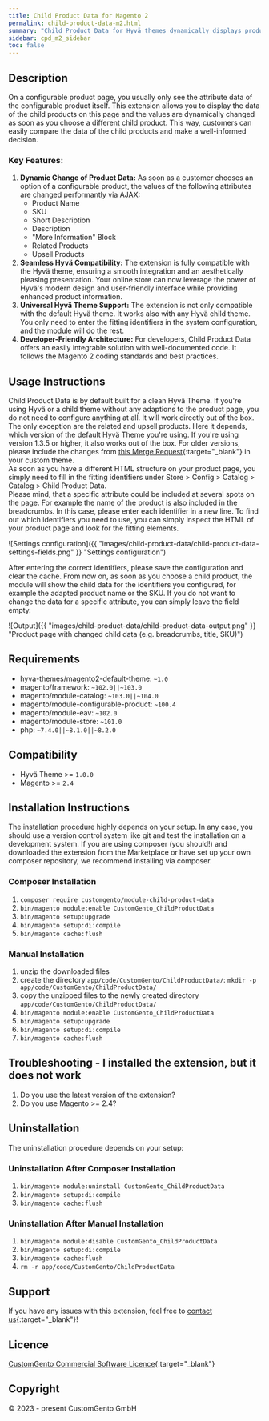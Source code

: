 ```yaml
---
title: Child Product Data for Magento 2
permalink: child-product-data-m2.html
summary: "Child Product Data for Hyvä themes dynamically displays product data from child products, as soon as a variation is selected on a product detail page of a configurable product. This way, for example the name, SKU, description and product attributes are updated and the customer can see the data of the selected variation."
sidebar: cpd_m2_sidebar
toc: false
---
```


## Description

On a configurable product page, you usually only see the attribute data of the configurable product itself. This extension allows you to display the data of the child products on this page and the values are dynamically changed as soon as you choose a different child product. This way, customers can easily compare the data of the child products and make a well-informed decision.

### Key Features:

1. **Dynamic Change of Product Data:** As soon as a customer chooses an option of a configurable product, the values of the following attributes are changed performantly via AJAX:
   - Product Name
   - SKU
   - Short Description
   - Description
   - "More Information" Block
   - Related Products
   - Upsell Products
2. **Seamless Hyv&auml; Compatibility:** The extension is fully compatible with the Hyv&auml; theme, ensuring a smooth integration and an aesthetically pleasing presentation. Your online store can now leverage the power of Hyv&auml;'s modern design and user-friendly interface while providing enhanced product information.
3. **Universal Hyv&auml; Theme Support:** The extension is not only compatible with the default Hyv&auml; theme. It works also with any Hyv&auml; child theme. You only need to enter the fitting identifiers in the system configuration, and the module will do the rest.
4. **Developer-Friendly Architecture:** For developers, Child Product Data offers an easily integrable solution with well-documented code. It follows the Magento 2 coding standards and best practices.

## Usage Instructions
Child Product Data is by default built for a clean Hyv&auml; Theme. 
If you're using Hyv&auml; or a child theme without any adaptions to the product page, you do not need to configure anything at all. 
It will work directly out of the box. The only exception are the related and upsell products. Here it depends, which version of the default Hyv&auml; Theme you're using. If you're using version 1.3.5 or higher, it also works out of the box. For older versions, please include the changes from [this Merge Request](https://gitlab.hyva.io/hyva-themes/magento2-default-theme/-/merge_requests/979/diffs){:target="_blank"} in your custom theme.  
As soon as you have a different HTML structure on your product page, you simply need to fill in the fitting identifiers under Store > Config > Catalog > Catalog > Child Product Data.  
Please mind, that a specific attribute could be included at several spots on the page. For example the name of the product is also included in the breadcrumbs. In this case, please enter each identifier in a new line. 
To find out which identifiers you need to use, you can simply inspect the HTML of your product page and look for the fitting elements.

![Settings configuration]({{ "images/child-product-data/child-product-data-settings-fields.png" }} "Settings configuration")

After entering the correct identifiers, please save the configuration and clear the cache. From now on, as soon as you choose a child product, the module will show the child data for the identifiers you configured, for example the adapted product name or the SKU.
If you do not want to change the data for a specific attribute, you can simply leave the field empty.

![Output]({{ "images/child-product-data/child-product-data-output.png" }} "Product page with changed child data (e.g. breadcrumbs, title, SKU)")

## Requirements
- hyva-themes/magento2-default-theme: `~1.0`
- magento/framework: `~102.0||~103.0`
- magento/module-catalog: `~103.0||~104.0`
- magento/module-configurable-product: `~100.4`
- magento/module-eav: `~102.0`
- magento/module-store: `~101.0`
- php: `~7.4.0||~8.1.0||~8.2.0`

## Compatibility
- Hyv&auml; Theme >= `1.0.0`
- Magento >= `2.4`

## Installation Instructions
The installation procedure highly depends on your setup. In any case, you should use a version control system like git and test the installation on a development system.
If you are using composer (you should!) and downloaded the extension from the Marketplace or have set up your own composer repository, we recommend installing via composer.

### Composer Installation
1. `composer require customgento/module-child-product-data`
2. `bin/magento module:enable CustomGento_ChildProductData`
3. `bin/magento setup:upgrade`
4. `bin/magento setup:di:compile`
5. `bin/magento cache:flush`

### Manual Installation
1. unzip the downloaded files
2. create the directory `app/code/CustomGento/ChildProductData/`: `mkdir -p app/code/CustomGento/ChildProductData/`
3. copy the unzipped files to the newly created directory `app/code/CustomGento/ChildProductData/`
4. `bin/magento module:enable CustomGento_ChildProductData`
5. `bin/magento setup:upgrade`
6. `bin/magento setup:di:compile`
7. `bin/magento cache:flush`

## Troubleshooting - I installed the extension, but it does not work
1. Do you use the latest version of the extension?
2. Do you use Magento >= 2.4?

## Uninstallation
The uninstallation procedure depends on your setup:

### Uninstallation After Composer Installation
1. `bin/magento module:uninstall CustomGento_ChildProductData`
2. `bin/magento setup:di:compile`
3. `bin/magento cache:flush`

### Uninstallation After Manual Installation
1. `bin/magento module:disable CustomGento_ChildProductData`
2. `bin/magento setup:di:compile`
3. `bin/magento cache:flush`
4. `rm -r app/code/CustomGento/ChildProductData`

## Support
If you have any issues with this extension, feel free to [contact us](https://www.customgento.com/){:target="_blank"}!

## Licence
[CustomGento Commercial Software Licence](https://www.customgento.com/license){:target="_blank"}

## Copyright
&copy; 2023 - present CustomGento GmbH

